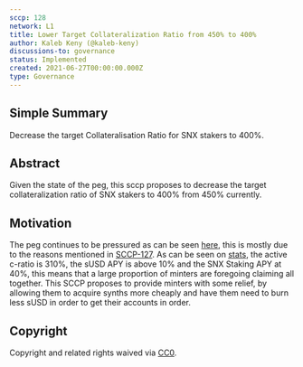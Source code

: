 ```yaml
---
sccp: 128
network: L1
title: Lower Target Collateralization Ratio from 450% to 400%
author: Kaleb Keny (@kaleb-keny)
discussions-to: governance
status: Implemented
created: 2021-06-27T00:00:00.000Z
type: Governance
---
```


<!--You can leave these HTML comments in your merged SCCP and delete the visible duplicate text guides, they will not appear and may be helpful to refer to if you edit it again. This is the suggested template for new SCCPs. Note that an SCCP number will be assigned by an editor. When opening a pull request to submit your SCCP, please use an abbreviated title in the filename, `sccp-draft_title_abbrev.md`. The title should be 44 characters or less.-->

## Simple Summary

<!--"If you can't explain it simply, you don't understand it well enough." Provide a simplified and layman-accessible explanation of the SCCP.-->

Decrease the target Collateralisation Ratio for SNX stakers to 400%.

## Abstract

<!--A short (~200 word) description of the variable change proposed.-->

Given the state of the peg, this sccp proposes to decrease the target collateralization ratio of SNX stakers to 400% from 450% currently.

## Motivation

<!--The motivation is critical for SCCPs that want to update variables within Synthetix. It should clearly explain why the existing variable is not incentive aligned. SCCP submissions without sufficient motivation may be rejected outright.-->

The peg continues to be pressured as can be seen [here](https://www.curve.fi/trade/susdv2/SUSD-USDC/4h), this is mostly due to the reasons mentioned in [SCCP-127](https://sips.synthetix.io/SCCP/sccp-127). As can be seen on [stats](https://stats.synthetix.io/), the active c-ratio is 310%, the sUSD APY is above 10% and the SNX Staking APY at 40%, this means that a large proportion of minters are foregoing claiming all together.
This SCCP proposes to provide minters with some relief, by allowing them to acquire synths more cheaply and have them need to burn less sUSD in order to get their accounts in order.

## Copyright

Copyright and related rights waived via [CC0](https://creativecommons.org/publicdomain/zero/1.0/).
